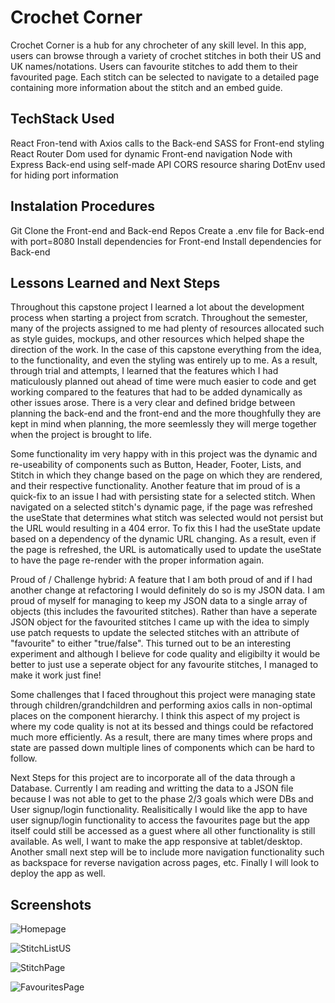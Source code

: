 # Crochet Corner

Crochet Corner is a hub for any chrocheter of any skill level. In this app, users can browse through a variety of crochet stitches in both their US and UK names/notations. Users can favourite stitches to add them to their favourited page. Each stitch can be selected to navigate to a detailed page containing more information about the stitch and an embed guide.

## TechStack Used

React Fron-tend with Axios calls to the Back-end
SASS for Front-end styling
React Router Dom used for dynamic Front-end navigation
Node with Express Back-end using self-made API
CORS resource sharing
DotEnv used for hiding port information

## Instalation Procedures

Git Clone the Front-end and Back-end Repos
Create a .env file for Back-end with port=8080
Install dependencies for Front-end
Install dependencies for Back-end

## Lessons Learned and Next Steps

Throughout this capstone project I learned a lot about the development process when starting a project from scratch. Throughout the semester, many of the projects assigned to me had plenty of resources allocated such as style guides, mockups, and other resources which helped shape the direction of the work. In the case of this capstone everything from the idea, to the functionality, and even the styling was entirely up to me. As a result, through trial and attempts, I learned that the features which I had maticulously planned out ahead of time were much easier to code and get working compared to the features that had to be added dynamically as other issues arose. There is a very clear and defined bridge between planning the back-end and the front-end and the more thoughfully they are kept in mind when planning, the more seemlessly they will merge together when the project is brought to life.

Some functionality im very happy with in this project was the dynamic and re-useability of components such as Button, Header, Footer, Lists, and Stitch in which they change based on the page on which they are rendered, and their respective functionality. Another feature that im proud of is a quick-fix to an issue I had with persisting state for a selected stitch. When navigated on a selected stitch's dynamic page, if the page was refreshed the useState that determines what stitch was selected would not persist but the URL would resulting in a 404 error. To fix this I had the useState update based on a dependency of the dynamic URL changing. As a result, even if the page is refreshed, the URL is automatically used to update the useState to have the page re-render with the proper information again.

Proud of / Challenge hybrid: A feature that I am both proud of and if I had another change at refactoring I would definitely do so is my JSON data. I am proud of myself for managing to keep my JSON data to a single array of objects (this includes the favourited stitches). Rather than have a seperate JSON object for the favourited stitches I came up with the idea to simply use patch requests to update the selected stitches with an attribute of "favourite" to either "true/false". This turned out to be an interesting experiment and although I believe for code quality and eligibilty it would be better to just use a seperate object for any favourite stitches, I managed to make it work just fine!

Some challenges that I faced throughout this project were managing state through children/grandchildren and performing axios calls in non-optimal places on the component hierarchy. I think this aspect of my project is where my code quality is not at its bessed and things could be refactored much more efficiently. As a result, there are many times where props and state are passed down multiple lines of components which can be hard to follow.

Next Steps for this project are to incorporate all of the data through a Database. Currently I am reading and writting the data to a JSON file because I was not able to get to the phase 2/3 goals which were DBs and User signup/login functionality. Realisitically I would like the app to have user signup/login functionality to access the favourites page but the app itself could still be accessed as a guest where all other functionality is still available. As well, I want to make the app responsive at tablet/desktop. Another small next step will be to include more navigation functionality such as backspace for reverse navigation across pages, etc. Finally I will look to deploy the app as well.

## Screenshots

![Homepage](/Assets/Screenshots/Homepage.png)

![StitchListUS](/Assets/Screenshots/Stitch%20List%20(US).png)

![StitchPage](/Assets/Screenshots/Stitch%20Page.png)

![FavouritesPage](/Assets/Screenshots/Favourites%20Page.png)
